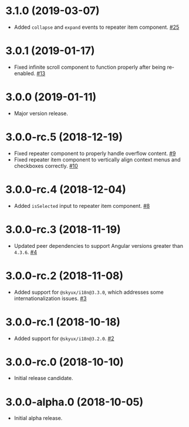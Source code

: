 # 3.1.0 (2019-03-07)

- Added `collapse` and `expand` events to repeater item component. [#25](https://github.com/blackbaud/skyux-lists/pull/25)

# 3.0.1 (2019-01-17)

- Fixed infinite scroll component to function properly after being re-enabled. [#13](https://github.com/blackbaud/skyux-lists/pull/13)

# 3.0.0 (2019-01-11)

- Major version release.

# 3.0.0-rc.5 (2018-12-19)

- Fixed repeater component to properly handle overflow content. [#9](https://github.com/blackbaud/skyux-lists/pull/9)
- Fixed repeater item component to vertically align context menus and checkboxes correctly. [#10](https://github.com/blackbaud/skyux-lists/pull/10)

# 3.0.0-rc.4 (2018-12-04)

- Added `isSelected` input to repeater item component. [#8](https://github.com/blackbaud/skyux-lists/pull/8)

# 3.0.0-rc.3 (2018-11-19)

- Updated peer dependencies to support Angular versions greater than `4.3.6`. [#4](https://github.com/blackbaud/skyux-lists/pull/4)

# 3.0.0-rc.2 (2018-11-08)

- Added support for `@skyux/i18n@3.3.0`, which addresses some internationalization issues. [#3](https://github.com/blackbaud/skyux-lists/pull/3)

# 3.0.0-rc.1 (2018-10-18)

- Added support for `@skyux/i18n@3.2.0`. [#2](https://github.com/blackbaud/skyux-lists/pull/2)

# 3.0.0-rc.0 (2018-10-10)

- Initial release candidate.

# 3.0.0-alpha.0 (2018-10-05)

- Initial alpha release.
